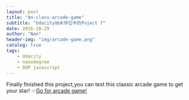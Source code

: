 ```yaml
---
layout: post
title: "An-class-arcade-game"
subtitle: "Udacity纳米学位中的Poject 7"
date: 2016-10-29
author: "Nan"
header-img: "img/arcade-game.png"
catalog: true
tags:
    - Udacity
    - nanodegree
    - OOP javascript
---
```


Finally finished this project,you can test this classic arcade game to get your star! &#9758;[Go for arcade game!](https://mushroommie.github.io/frontend-nanodegree-arcade-game/)
